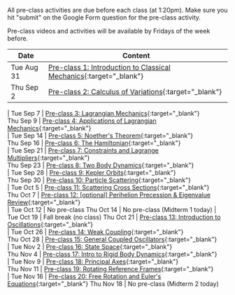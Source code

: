 All pre-class activities are due before each class (at 1:20pm). Make sure you hit "submit" on the Google Form question for the pre-class activity.

Pre-class videos and activities will be available by Fridays of the week before.  

Date       | Content
-----------|------------------------------------------------------------------
Tue Aug 31 | [Pre-class 1: Introduction to Classical Mechanics](pre-class-1){:target="_blank"}
Thu Sep 2  | [Pre-class 2: Calculus of Variations](pre-class-2){:target="_blank"}
  | 
Tue Sep 7 | [Pre-class 3: Lagrangian Mechanics](pre-class-3){:target="_blank"}   
Thu Sep 9 | [Pre-class 4: Applications of Lagrangian Mechanics](pre-class-4){:target="_blank"}   
  | 
Tue Sep 14 | [Pre-class 5: Noether's Theorem](pre-class-5){:target="_blank"}   
Thu Sep 16 | [Pre-class 6: The Hamiltonian](pre-class-6){:target="_blank"}   
  | 
Tue Sep 21 | [Pre-class 7: Constraints and Lagrange Multipliers](pre-class-7){:target="_blank"}   
Thu Sep 23 | [Pre-class 8: Two Body Dynamics](pre-class-8){:target="_blank"}   
  | 
Tue Sep 28 | [Pre-class 9: Kepler Orbits](pre-class-9){:target="_blank"}   
Thu Sep 30 | [Pre-class 10: Particle Scattering](pre-class-10){:target="_blank"}   
  | 
Tue Oct 5 | [Pre-class 11: Scattering Cross Sections](pre-class-11){:target="_blank"}   
Thu Oct 7 | [Pre-class 12: [optional] Perihelion Precession & Eigenvalue Review](pre-class-12){:target="_blank"}   
  | 
Tue Oct 12 | No pre-class
Thu Oct 14 | No pre-class (Midterm 1 today)
  | 
Tue Oct 19 | Fall break (no class)
Thu Oct 21 | [Pre-class 13: Introduction to Oscillations](pre-class-13){:target="_blank"}  
  | 
Tue Oct 26 | [Pre-class 14: Weak Coupling](pre-class-14){:target="_blank"}  
Thu Oct 28 | [Pre-class 15: General Coupled Oscillators](pre-class-15){:target="_blank"}  
  | 
Tue Nov 2 | [Pre-class 16: State Space](pre-class-16){:target="_blank"}  
Thu Nov 4 | [Pre-class 17: Intro to Rigid Body Dynamics](pre-class-17){:target="_blank"}  
  | 
Tue Nov 9 | [Pre-class 18: Principal Axes](pre-class-18){:target="_blank"}  
Thu Nov 11 | [Pre-class 19: Rotating Reference Frames](pre-class-19){:target="_blank"}  
  |
Tue Nov 16 | [Pre-class 20: Free Rotation and Euler's Equations](pre-class-20){:target="_blank"}
Thu Nov 18 | No pre-class (Midterm 2 today)